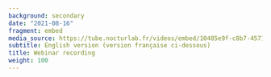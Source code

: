 ```yaml
---
background: secondary
date: "2021-08-16"
fragment: embed
media_source: https://tube.nocturlab.fr/videos/embed/10485e9f-c8b7-4571-b2cd-f49aada6a79e?start=0s
subtitle: English version (version française ci-dessous)
title: Webinar recording
weight: 100
---
```

